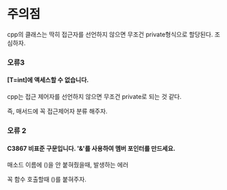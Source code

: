 # 주의점

cpp의 클래스는 딱히 접근자를 선언하지 않으면 무조건 private형식으로 할당된다. 조심하자.

### 오류3

#### [T=int]에 액세스할 수 없습니다.

cpp는 접근 제어자를 선언하지 않으면 무조건 private로 되는 것 같다.

즉, 매서드에 꼭 접근제어자 분류 해주자.



### 오류 2

#### C3867 비표준 구문입니다. '&'를 사용하여 멤버 포인터를 만드세요.

매소드 이름에 ()을 안 붙혀줬을때, 발생하는 에러

꼭 함수 호출할때 ()를 붙혀주자.